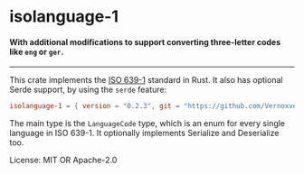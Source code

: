 # isolanguage-1


#### With additional modifications to support converting three-letter codes like `eng` or `ger`.

___

This crate implements the [ISO 639-1](https://en.wikipedia.org/wiki/ISO_639-1) standard in Rust.
It also has optional Serde support, by using the `serde` feature:

```toml
isolanguage-1 = { version = "0.2.3", git = "https://github.com/Vernoxvernax/isolanguage-1" , features = ["serde"] }
```

The main type is the `LanguageCode` type, which is an enum for every single language in ISO
639-1. It optionally implements Serialize and Deserialize too.

License: MIT OR Apache-2.0
